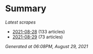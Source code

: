 # Summary
*Latest scrapes*
* [2021-08-28](https://github.com/nuuuwan/news_lk/blob/data/news_lk.2021-08-28.json) (133 articles)
* [2021-08-29](https://github.com/nuuuwan/news_lk/blob/data/news_lk.2021-08-29.json) (73 articles)

*Generated at 06:08PM, August 29, 2021*
